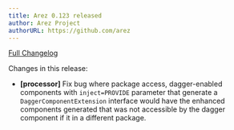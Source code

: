 ```yaml
---
title: Arez 0.123 released
author: Arez Project
authorURL: https://github.com/arez
---
```


[Full Changelog](https://github.com/arez/arez/compare/v0.122...v0.123)

Changes in this release:

* **\[processor\]** Fix bug where package access, dagger-enabled components with `inject=PROVIDE` parameter
  that generate a `DaggerComponentExtension` interface would have the enhanced components generated that was not
  accessible by the dagger component if it in a different package.
